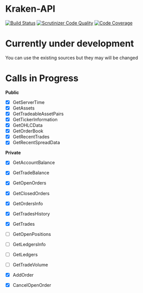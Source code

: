 # Kraken-API

[![Build Status](https://travis-ci.org/Hanisch-IT/kraken-api.svg?branch=master)](https://travis-ci.org/Hanisch-IT/kraken-api)
[![Scrutinizer Code Quality](https://scrutinizer-ci.com/g/Hanisch-IT/kraken-api/badges/quality-score.png?b=master)](https://scrutinizer-ci.com/g/Hanisch-IT/kraken-api/?branch=master)
[![Code Coverage](https://scrutinizer-ci.com/g/Hanisch-IT/kraken-api/badges/coverage.png?b=master)](https://scrutinizer-ci.com/g/Hanisch-IT/kraken-api/?branch=master)

# Currently under development
You can use the existing sources but they may will be changed

# Calls in Progress

**Public**
- [x] GetServerTime
- [x] GetAssets
- [x] GetTradeableAssetPairs
- [x] GetTickerInformation
- [x] GetOHLCData
- [x] GetOrderBook
- [x] GetRecentTrades
- [x] GetRecentSpreadData

**Private**
- [x] GetAccountBalance
- [x] GetTradeBalance
- [x] GetOpenOrders
- [x] GetClosedOrders
- [x] GetOrdersInfo
- [x] GetTradesHistory
- [x] GetTrades
- [ ] GetOpenPositions
- [ ] GetLedgersInfo
- [ ] GetLedgers
- [ ] GetTradeVolume
- [x] AddOrder
- [x] CancelOpenOrder

